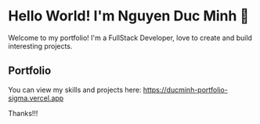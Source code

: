 # Hello World! I'm Nguyen Duc Minh 👋

Welcome to my portfolio! I'm a FullStack Developer, love to create and build interesting projects.

## Portfolio
You can view my skills and projects here:
https://ducminh-portfolio-sigma.vercel.app

Thanks!!!
